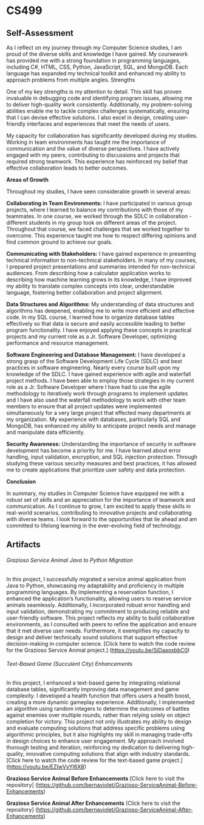 # CS499

## Self-Assessment
As I reflect on my journey through my Computer Science studies, I am proud of the diverse skills and knowledge I have gained. My coursework has provided me with a strong foundation in programming languages, including C#, HTML, CSS, Python, JavaScript, SQL, and MongoDB. Each language has expanded my technical toolkit and enhanced my ability to approach problems from multiple angles.
Strengths

One of my key strengths is my attention to detail. This skill has proven invaluable in debugging code and identifying program issues, allowing me to deliver high-quality work consistently. Additionally, my problem-solving abilities enable me to tackle complex challenges systematically, ensuring that I can devise effective solutions. I also excel in design, creating user-friendly interfaces and experiences that meet the needs of users.

My capacity for collaboration has significantly developed during my studies. Working in team environments has taught me the importance of communication and the value of diverse perspectives. I have actively engaged with my peers, contributing to discussions and projects that required strong teamwork. This experience has reinforced my belief that effective collaboration leads to better outcomes.

**Areas of Growth**

Throughout my studies, I have seen considerable growth in several areas:

**Collaborating in Team Environments:** I have participated in various group projects, where I learned to balance my contributions with those of my teammates. In one course, we worked through the SDLC in collaboration - different students in my group took on different areas of the project. Throughout that course, we faced challenges that we worked together to overcome. This experience taught me how to respect differing opinions and find common ground to achieve our goals.

**Communicating with Stakeholders:** I have gained experience in presenting technical information to non-technical stakeholders. In many of my courses, I prepared project presentations and summaries intended for non-technical audiences. From describing how a calculator application works to describing how machine learning grows in its knowledge, I have improved my ability to translate complex concepts into clear, understandable language, fostering better collaboration and project alignment.

**Data Structures and Algorithms:** My understanding of data structures and algorithms has deepened, enabling me to write more efficient and effective code. In my SQL course, I learned how to organize database tables effectively so that data is secure and easily accessible leading to better program functionality. I have enjoyed applying these concepts in practical projects and my current role as a Jr. Software Developer, optimizing performance and resource management.

**Software Engineering and Database Management:** I have developed a strong grasp of the Software Development Life Cycle (SDLC) and best practices in software engineering. Nearly every course built upon my knowledge of the SDLC. I have gained experience with agile and waterfall project methods. I have been able to employ those strategies in my current role as a Jr. Software Developer where I have had to use the agile methodology to iteratively work through programs to implement updates and I have also used the waterfall methodology to work with other team members to ensure that all project updates were implemented simultaneously for a very large project that effected many departments at my organization. My experience with databases, particularly SQL and MongoDB, has enhanced my ability to anticipate project needs and manage and manipulate data efficiently.

**Security Awareness:** Understanding the importance of security in software development has become a priority for me. I have learned about error handling, input validation, encryption, and SQL injection protection. Through studying these various security measures and best practices, it has allowed me to create applications that prioritize user safety and data protection.

**Conclusion**

In summary, my studies in Computer Science have equipped me with a robust set of skills and an appreciation for the importance of teamwork and communication. As I continue to grow, I am excited to apply these skills in real-world scenarios, contributing to innovative projects and collaborating with diverse teams. I look forward to the opportunities that lie ahead and am committed to lifelong learning in the ever-evolving field of technology.

## Artifacts
###### Grazioso Service Animal Java to Python Migration
In this project, I successfully migrated a service animal application from Java to Python, showcasing my adaptability and proficiency in multiple programming languages. By implementing a reservation function, I enhanced the application’s functionality, allowing users to reserve service animals seamlessly. Additionally, I incorporated robust error handling and input validation, demonstrating my commitment to producing reliable and user-friendly software. This project reflects my ability to build collaborative environments, as I consulted with peers to refine the application and ensure that it met diverse user needs. Furthermore, it exemplifies my capacity to design and deliver technically sound solutions that support effective decision-making in computer science.
[Click here to watch the code review for the Grazioso Service Animal project.] (https://youtu.be/SjDaaoxbbC0) 
###### Text-Based Game (Succulent City) Enhancements
In this project, I enhanced a text-based game by integrating relational database tables, significantly improving data management and game complexity. I developed a health function that offers users a health boost, creating a more dynamic gameplay experience. Additionally, I implemented an algorithm using random integers to determine the outcomes of battles against enemies over multiple rounds, rather than relying solely on object completion for victory. This project not only illustrates my ability to design and evaluate computing solutions that address specific problems using algorithmic principles, but it also highlights my skill in managing trade-offs in design choices to enhance user engagement. My approach involved thorough testing and iteration, reinforcing my dedication to delivering high-quality, innovative computing solutions that align with industry standards.
[Click here to watch the code review for the text-based game project.] (https://youtu.be/EZIwVvYI6X8)

**Grazioso Service Animal Before Enhancements**
[Click here to visit the repository] (https://github.com/bernaviolet/Grazioso-ServiceAnimal-Before-Enhancements)

**Grazioso Service Animal After Enhancements**
[Click here to visit the repository] (https://github.com/bernaviolet/Grazioso-ServiceAnimal-After-Enhancements)


